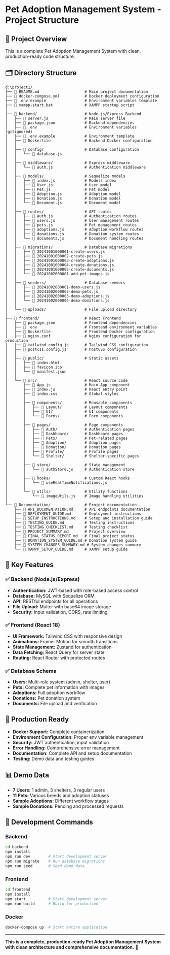 # Pet Adoption Management System - Project Structure

## 📁 Project Overview

This is a complete Pet Adoption Management System with clean, production-ready code structure.

## 🗂️ Directory Structure

```
d:\project1/
├── 📄 README.md                    # Main project documentation
├── 📄 docker-compose.yml           # Docker deployment configuration
├── 📄 .env.example                 # Environment variables template
├── 📄 xampp-start.bat              # XAMPP startup script
│
├── 📁 backend/                     # Node.js/Express Backend
│   ├── 📄 server.js                # Main server file
│   ├── 📄 package.json             # Backend dependencies
│   ├── 📄 .env                     # Environment variables (gitignored)
│   ├── 📄 .env.example             # Environment template
│   ├── 📄 Dockerfile               # Backend Docker configuration
│   │
│   ├── 📁 config/                  # Database configuration
│   │   └── 📄 database.js
│   │
│   ├── 📁 middleware/              # Express middleware
│   │   └── 📄 auth.js              # Authentication middleware
│   │
│   ├── 📁 models/                  # Sequelize models
│   │   ├── 📄 index.js             # Models index
│   │   ├── 📄 User.js              # User model
│   │   ├── 📄 Pet.js               # Pet model
│   │   ├── 📄 Adoption.js          # Adoption model
│   │   ├── 📄 Donation.js          # Donation model
│   │   └── 📄 Document.js          # Document model
│   │
│   ├── 📁 routes/                  # API routes
│   │   ├── 📄 auth.js              # Authentication routes
│   │   ├── 📄 users.js             # User management routes
│   │   ├── 📄 pets.js              # Pet management routes
│   │   ├── 📄 adoptions.js         # Adoption workflow routes
│   │   ├── 📄 donations.js         # Donation system routes
│   │   └── 📄 documents.js         # Document handling routes
│   │
│   ├── 📁 migrations/              # Database migrations
│   │   ├── 📄 20241001000001-create-users.js
│   │   ├── 📄 20241001000002-create-pets.js
│   │   ├── 📄 20241001000003-create-adoptions.js
│   │   ├── 📄 20241001000004-create-donations.js
│   │   ├── 📄 20241001000005-create-documents.js
│   │   └── 📄 20241002000001-add-pet-images.js
│   │
│   ├── 📁 seeders/                 # Database seeders
│   │   ├── 📄 20241002000001-demo-users.js
│   │   ├── 📄 20241002000002-demo-pets.js
│   │   ├── 📄 20241002000003-demo-adoptions.js
│   │   └── 📄 20241002000004-demo-donations.js
│   │
│   └── 📁 uploads/                 # File upload directory
│
├── 📁 frontend/                    # React Frontend
│   ├── 📄 package.json             # Frontend dependencies
│   ├── 📄 .env                     # Frontend environment variables
│   ├── 📄 Dockerfile               # Frontend Docker configuration
│   ├── 📄 nginx.conf               # Nginx configuration for production
│   ├── 📄 tailwind.config.js       # Tailwind CSS configuration
│   ├── 📄 postcss.config.js        # PostCSS configuration
│   │
│   ├── 📁 public/                  # Static assets
│   │   ├── 📄 index.html
│   │   ├── 📄 favicon.ico
│   │   └── 📄 manifest.json
│   │
│   └── 📁 src/                     # React source code
│       ├── 📄 App.js               # Main App component
│       ├── 📄 index.js             # React entry point
│       ├── 📄 index.css            # Global styles
│       │
│       ├── 📁 components/          # Reusable components
│       │   ├── 📁 Layout/          # Layout components
│       │   ├── 📁 UI/              # UI components
│       │   └── 📁 Forms/           # Form components
│       │
│       ├── 📁 pages/               # Page components
│       │   ├── 📁 Auth/            # Authentication pages
│       │   ├── 📁 Dashboard/       # Dashboard pages
│       │   ├── 📁 Pets/            # Pet-related pages
│       │   ├── 📁 Adoption/        # Adoption pages
│       │   ├── 📁 Donation/        # Donation pages
│       │   ├── 📁 Profile/         # Profile pages
│       │   └── 📁 Shelter/         # Shelter-specific pages
│       │
│       ├── 📁 store/               # State management
│       │   └── 📄 authStore.js     # Authentication store
│       │
│       ├── 📁 hooks/               # Custom React hooks
│       │   └── 📄 useRealTimeNotifications.js
│       │
│       └── 📁 utils/               # Utility functions
│           └── 📄 imageUtils.js    # Image handling utilities
│
└── 📁 Documentation/               # Project documentation
    ├── 📄 API_DOCUMENTATION.md     # API endpoints documentation
    ├── 📄 DEPLOYMENT_GUIDE.md      # Deployment instructions
    ├── 📄 SETUP_INSTRUCTIONS.md    # Setup and installation guide
    ├── 📄 TESTING_GUIDE.md         # Testing instructions
    ├── 📄 TESTING_CHECKLIST.md     # Testing checklist
    ├── 📄 PROJECT_SUMMARY.md       # Project overview
    ├── 📄 FINAL_STATUS_REPORT.md   # Final project status
    ├── 📄 DONATION_SYSTEM_GUIDE.md # Donation system guide
    ├── 📄 SYSTEM_CHANGES_SUMMARY.md # System changes summary
    └── 📄 XAMPP_SETUP_GUIDE.md     # XAMPP setup guide
```

## 🎯 Key Features

### ✅ Backend (Node.js/Express)
- **Authentication:** JWT-based with role-based access control
- **Database:** MySQL with Sequelize ORM
- **API:** RESTful endpoints for all operations
- **File Upload:** Multer with base64 image storage
- **Security:** Input validation, CORS, rate limiting

### ✅ Frontend (React 18)
- **UI Framework:** Tailwind CSS with responsive design
- **Animations:** Framer Motion for smooth transitions
- **State Management:** Zustand for authentication
- **Data Fetching:** React Query for server state
- **Routing:** React Router with protected routes

### ✅ Database Schema
- **Users:** Multi-role system (admin, shelter, user)
- **Pets:** Complete pet information with images
- **Adoptions:** Full adoption workflow
- **Donations:** Pet donation system
- **Documents:** File upload and verification

## 🚀 Production Ready

- **Docker Support:** Complete containerization
- **Environment Configuration:** Proper env variable management
- **Security:** JWT authentication, input validation
- **Error Handling:** Comprehensive error management
- **Documentation:** Complete API and setup documentation
- **Testing:** Demo data and testing guides

## 📊 Demo Data

- **7 Users:** 1 admin, 3 shelters, 3 regular users
- **11 Pets:** Various breeds and adoption statuses
- **Sample Adoptions:** Different workflow stages
- **Sample Donations:** Pending and processed requests

## 🔧 Development Commands

### Backend
```bash
cd backend
npm install
npm run dev        # Start development server
npm run migrate    # Run database migrations
npm run seed       # Seed demo data
```

### Frontend
```bash
cd frontend
npm install
npm start          # Start development server
npm run build      # Build for production
```

### Docker
```bash
docker-compose up  # Start entire application
```

---

**This is a complete, production-ready Pet Adoption Management System with clean architecture and comprehensive documentation.** 🎉
